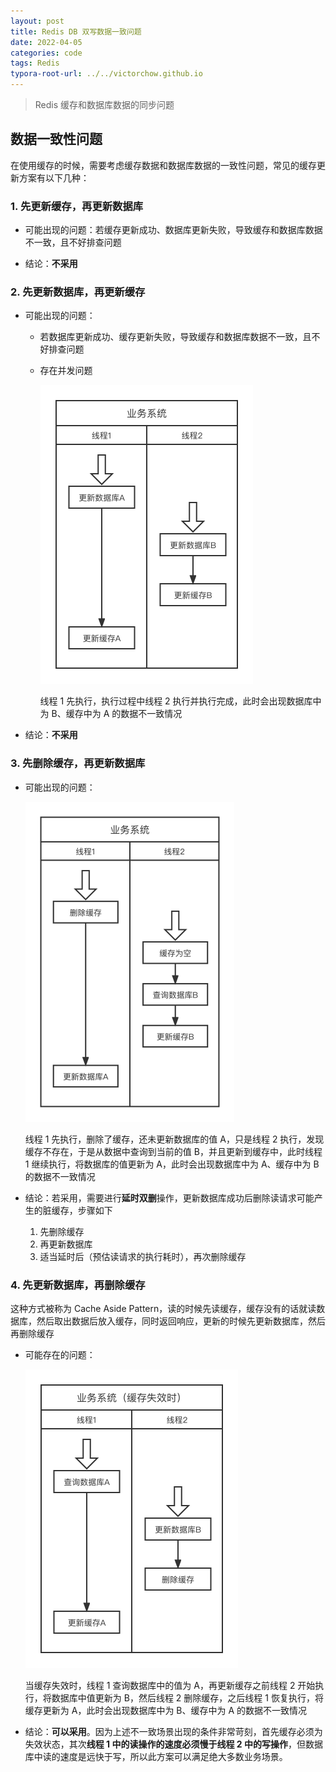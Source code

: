 ```yaml
---
layout: post
title: Redis DB 双写数据一致问题
date: 2022-04-05
categories: code
tags: Redis
typora-root-url: ../../victorchow.github.io
---
```


> Redis 缓存和数据库数据的同步问题

## 数据一致性问题

在使用缓存的时候，需要考虑缓存数据和数据库数据的一致性问题，常见的缓存更新方案有以下几种：

### 1. 先更新缓存，再更新数据库

* 可能出现的问题：若缓存更新成功、数据库更新失败，导致缓存和数据库数据不一致，且不好排查问题

* 结论：**不采用**

### 2. 先更新数据库，再更新缓存

* 可能出现的问题：

  * 若数据库更新成功、缓存更新失败，导致缓存和数据库数据不一致，且不好排查问题

  * 存在并发问题

    <img src="/assets/img/20220405-1.png" alt="20220405-1" style="zoom:50%;" />

    线程 1 先执行，执行过程中线程 2 执行并执行完成，此时会出现数据库中为 B、缓存中为 A 的数据不一致情况

* 结论：**不采用**

### 3. 先删除缓存，再更新数据库

* 可能出现的问题：

  <img src="/assets/img/20220405-2.png" alt="20220405-2" style="zoom:50%;" />

  线程 1 先执行，删除了缓存，还未更新数据库的值 A，只是线程 2 执行，发现缓存不存在，于是从数据中查询到当前的值 B，并且更新到缓存中，此时线程 1 继续执行，将数据库的值更新为 A，此时会出现数据库中为 A、缓存中为 B 的数据不一致情况

* 结论：若采用，需要进行**延时双删**操作，更新数据库成功后删除读请求可能产生的脏缓存，步骤如下

  1. 先删除缓存
  2. 再更新数据库
  3. 适当延时后（预估读请求的执行耗时），再次删除缓存

### 4. 先更新数据库，再删除缓存

这种方式被称为 Cache Aside Pattern，读的时候先读缓存，缓存没有的话就读数据库，然后取出数据后放入缓存，同时返回响应，更新的时候先更新数据库，然后再删除缓存

* 可能存在的问题：

  <img src="/assets/img/20220405-3.png" alt="20220405-3" style="zoom:50%;" />

  当缓存失效时，线程 1 查询数据库中的值为 A，再更新缓存之前线程 2 开始执行，将数据库中值更新为 B，然后线程 2 删除缓存，之后线程 1 恢复执行，将缓存更新为 A，此时会出现数据库中为 B、缓存中为 A 的数据不一致情况

* 结论：**可以采用**。因为上述不一致场景出现的条件非常苛刻，首先缓存必须为失效状态，其次**线程 1 中的读操作的速度必须慢于线程 2 中的写操作**，但数据库中读的速度是远快于写，所以此方案可以满足绝大多数业务场景。
